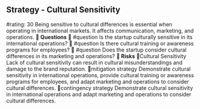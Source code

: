 

## Strategy - Cultural Sensitivity
#rating: 30
Being sensitive to cultural differences is essential when operating in international markets. It affects communication, marketing, and operations.
**💭 Questions**
💭 #question Is the startup culturally sensitive in its international operations?
 💭 #question Is there cultural training or awareness programs for employees?
 💭 #question Does the startup consider cultural differences in its marketing and operations?
**🚨 Risks**
🚨Cultural Sensitivity
Lack of cultural sensitivity can result in cultural misunderstandings and damage to the brand reputation.
🚨mitigation strategy
Demonstrate cultural sensitivity in international operations, provide cultural training or awareness programs for employees, and adapt marketing and operations to consider cultural differences.
🚨contingency strategy
Demonstrate cultural sensitivity in international operations and adapt marketing and operations to consider cultural differences.




